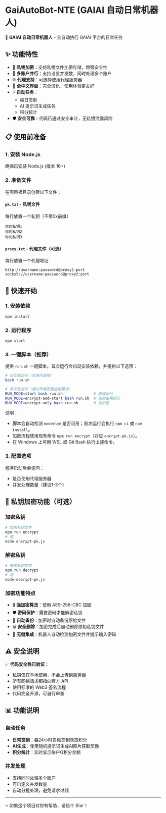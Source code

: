 # GaiAutoBot-NTE (GAIAI 自动日常机器人)

🤖 **GAIAI 自动日常机器人** - 全自动执行 GAIAI 平台的日常任务

## ✨ 功能特性

- 🔐 **私钥加密**：支持私钥文件加密存储，增强安全性
- 🚀 **多账户并行**：支持设置并发数，同时处理多个账户
- 🌐 **代理支持**：可选择使用代理服务器
- 📝 **全中文界面**：完全汉化，使用体验更友好
- ⚡ **自动任务**：
  - 每日签到
  - AI 提示词生成任务
  - 积分统计
- 🛡️ **安全可靠**：代码已通过安全审计，无私钥泄露风险

## 📋 使用前准备

### 1. 安装 Node.js
确保已安装 Node.js (版本 16+)

### 2. 准备文件
在项目根目录创建以下文件：

#### `pk.txt` - 私钥文件
每行放置一个私钥（不带0x前缀）
```
你的私钥1
你的私钥2
你的私钥3
```

#### `proxy.txt` - 代理文件（可选）
每行放置一个代理地址
```
http://username:password@proxy1:port
socks5://username:password@proxy2:port
```

## 🚀 快速开始

### 1. 安装依赖
```bash
npm install
```

### 2. 运行程序
```bash
npm start
```

### 3. 一键脚本（推荐）
提供 `run.sh` 一键脚本，首次运行会自动安装依赖，并提供以下选项：

```bash
# 交互式运行（会询问选择）
bash run.sh

# 非交互运行（通过环境变量指定模式）
RUN_MODE=start bash run.sh              # 直接运行
RUN_MODE=encrypt-and-start bash run.sh  # 先加密再运行
RUN_MODE=encrypt-only bash run.sh       # 仅加密
```

说明：
- 脚本会自动检测 `node`/`npm` 是否可用；首次运行会执行 `npm ci` 或 `npm install`。
- 加密流程使用现有命令 `npm run encrypt`（对应 `encrypt-pk.js`）。
- 在 Windows 上可用 WSL 或 Git Bash 执行上述命令。

### 3. 配置选项
程序启动后会询问：
- 是否使用代理服务器
- 并发处理数量（建议1-3个）

## 🔐 私钥加密功能（可选）

### 加密私钥
```bash
# 加密私钥文件
npm run encrypt
# 或
node encrypt-pk.js
```

### 解密私钥
```bash
# 解密私钥文件
npm run decrypt
# 或
node decrypt-pk.js
```

### 加密功能特点
- 🔒 **强加密算法**：使用 AES-256-CBC 加密
- 🛡️ **密码保护**：需要密码才能解密私钥
- 📁 **自动备份**：加密时自动备份原始文件
- 🗑️ **安全删除**：加密完成后自动删除原始私钥文件
- 🔄 **无缝集成**：机器人自动检测加密文件并提示输入密码


## ⚠️ 安全说明

✅ **代码安全性已验证：**
- 私钥仅在本地使用，不会上传到服务器
- 所有网络请求都指向官方 API
- 使用标准的 Web3 签名流程
- 代码完全开源，可自行审查

## 📊 功能说明

### 自动任务
- **日常签到**：每24小时自动签到获取积分
- **AI生成**：使用随机提示词生成AI图片获取奖励
- **积分统计**：实时显示账户G积分余额

### 并发处理
- 支持同时处理多个账户
- 可自定义并发数量
- 自动分批处理，避免请求过频

---

⭐ 如果这个项目对你有帮助，请给个 Star！
